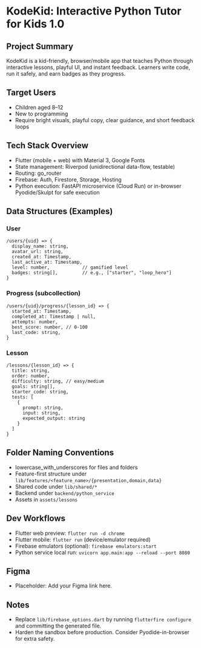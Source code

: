 # KodeKid: Interactive Python Tutor for Kids 1.0

## Project Summary
KodeKid is a kid-friendly, browser/mobile app that teaches Python through interactive lessons, playful UI, and instant feedback. Learners write code, run it safely, and earn badges as they progress.

## Target Users
- Children aged 8–12
- New to programming
- Require bright visuals, playful copy, clear guidance, and short feedback loops

## Tech Stack Overview
- Flutter (mobile + web) with Material 3, Google Fonts
- State management: Riverpod (unidirectional data-flow, testable)
- Routing: go_router
- Firebase: Auth, Firestore, Storage, Hosting
- Python execution: FastAPI microservice (Cloud Run) or in-browser Pyodide/Skulpt for safe execution

## Data Structures (Examples)

### User
```
/users/{uid} => {
  display_name: string,
  avatar_url: string,
  created_at: Timestamp,
  last_active_at: Timestamp,
  level: number,            // gamified level
  badges: string[],         // e.g., ["starter", "loop_hero"]
}
```

### Progress (subcollection)
```
/users/{uid}/progress/{lesson_id} => {
  started_at: Timestamp,
  completed_at: Timestamp | null,
  attempts: number,
  best_score: number, // 0-100
  last_code: string,
}
```

### Lesson
```
/lessons/{lesson_id} => {
  title: string,
  order: number,
  difficulty: string, // easy/medium
  goals: string[],
  starter_code: string,
  tests: [
    {
      prompt: string,
      input: string,
      expected_output: string
    }
  ]
}
```

## Folder Naming Conventions
- lowercase_with_underscores for files and folders
- Feature-first structure under `lib/features/<feature_name>/{presentation,domain,data}`
- Shared code under `lib/shared/*`
- Backend under `backend/python_service`
- Assets in `assets/lessons`

## Dev Workflows
- Flutter web preview: `flutter run -d chrome`
- Flutter mobile: `flutter run` (device/emulator required)
- Firebase emulators (optional): `firebase emulators:start`
- Python service local run: `uvicorn app.main:app --reload --port 8080`

## Figma
- Placeholder: Add your Figma link here.

## Notes
- Replace `lib/firebase_options.dart` by running `flutterfire configure` and committing the generated file.
- Harden the sandbox before production. Consider Pyodide-in-browser for extra safety.
